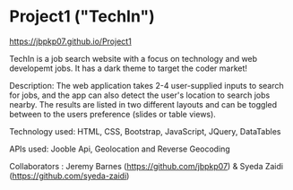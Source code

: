 # Project1  ("TechIn")

https://jbpkp07.github.io/Project1

TechIn is a job search website with a focus on technology and web developemt jobs. It has a dark theme to target the coder market!

Description:
The web application takes 2-4 user-supplied inputs to search for jobs, and the app can also detect the user's location to search jobs nearby. The results are listed in two different layouts and can be toggled between to the users preference (slides or table views).

Technology used: HTML, CSS, Bootstrap, JavaScript, JQuery, DataTables

APIs used: Jooble Api, Geolocation and Reverse Geocoding

Collaborators : Jeremy Barnes (https://github.com/jbpkp07) & Syeda Zaidi (https://github.com/syeda-zaidi)
